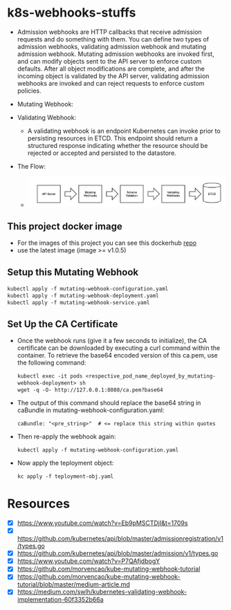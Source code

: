 # k8s-webhooks-stuffs

- Admission webhooks are HTTP callbacks that receive admission requests and do something with them. You can define two types of admission webhooks, validating admission webhook and mutating admission webhook. Mutating admission webhooks are invoked first, and can modify objects sent to the API server to enforce custom defaults. After all object modifications are complete, and after the incoming object is validated by the API server, validating admission webhooks are invoked and can reject requests to enforce custom policies.

- Mutating Webhook:

- Validating Webhook:
    - A validating webhook is an endpoint Kubernetes can invoke prior to persisting resources in ETCD. This endpoint should return a structured response indicating whether the resource should be rejected or accepted and persisted to the datastore.

- The Flow:
    - <img src="./pictures/hook.jpeg" />

## This project docker image

- For the images of this project you can see this dockerhub [repo](https://hub.docker.com/repository/docker/shahincsejnu/mutator-webhook)
- use the latest image (image >= v1.0.5)

## Setup this Mutating Webhook

```
kubectl apply -f mutating-webhook-configuration.yaml
kubectl apply -f mutating-webhook-deployment.yaml
kubectl apply -f mutating-webhook-service.yaml
```

## Set Up the CA Certificate

- Once the webhook runs (give it a few seconds to initialize), the CA certificate can be downloaded by executing a curl command within the container. To retrieve the base64 encoded version of this ca.pem, use the following command:

    ```
    kubectl exec -it pods <respective_pod_name_deployed_by_mutating-webhook-deployment> sh 
    wget -q -O- http://127.0.0.1:8080/ca.pem?base64
    ```

- The output of this command should replace the base64 string in caBundle in mutating-webhook-configuration.yaml:

    ```
    caBundle: "<pre_string>"  # <= replace this string within quotes
    ```

- Then re-apply the webhook again:

    ```
    kubectl apply -f mutating-webhook-configuration.yaml
    ```
  
- Now apply the teployment object:
    ```
    kc apply -f teployment-obj.yaml
    ```
  
  

# Resources

- [x] https://www.youtube.com/watch?v=Eb9pMSCTDjI&t=1709s
- [x] https://github.com/kubernetes/api/blob/master/admissionregistration/v1/types.go
- [x] https://github.com/kubernetes/api/blob/master/admission/v1/types.go
- [x] https://www.youtube.com/watch?v=P7QAfjdbogY
- [x] https://github.com/morvencao/kube-mutating-webhook-tutorial
- [x] https://github.com/morvencao/kube-mutating-webhook-tutorial/blob/master/medium-article.md
- [x] https://medium.com/swlh/kubernetes-validating-webhook-implementation-60f3352b66a